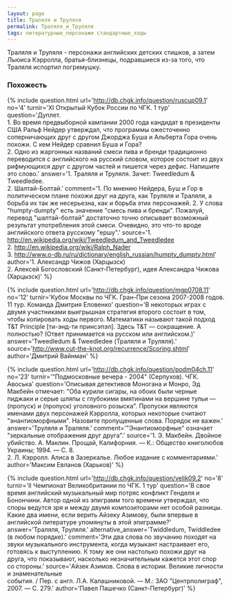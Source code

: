 ```yaml
---
layout: page
title: Траляля и Труляля
permalink: Траляля_и_Труляля
tags: литературные_персонажи стандартные_ходы
---
```

Траляля и Труляля - персонажи английских детских стишков, а затем Льюиса Кэрролла, братья-близнецы, подравшиеся из-за того, что Траляля испортил погремушку.

### Похожесть 

{% include question.html
url='http://db.chgk.info/question/ruscup09.1'
no='4'
turnir='XI Открытый Кубок России по ЧГК.  1 тур'
question='Дуплет.<br>     1. Во время предвыборной кампании 2000 года кандидат в президенты США Ральф Нейдер утверждал, что программы ожесточенно соперничающих друг с другом Джорджа Буша и Альберта Гора очень похожи. С кем Нейдер сравнил Буша и Гора?<br>     2. Одно из жаргонных названий смеси пива и бренди традиционно переводится с английского на русский словом, которое состоит из двух рифмующихся друг с другом частей и пишется через дефис. Напишите это слово.'
answer='1. Траляля и Труляля. Зачет: Tweedledum & Tweedledee.<br>    2. Шалтай-Болтай.'
comment='1. По мнению Нейдера, Буш и Гор в политическом плане похожи друг на друга, как Труляля и Траляля, а борьба их так же несерьезна, как и борьба этих персонажей.     2. У слова "humpty-dumpty" есть значение "смесь пива и бренди". Пожалуй, перевод "шалтай-болтай" достаточно точно описывает возможный результат употребления этой смеси. Очевидно, это что-то вроде английского ответа русскому "ершу".'
source='1. http://en.wikipedia.org/wiki/Tweedledum_and_Tweedledee<br>    2. http://en.wikipedia.org/wiki/Ralph_Nader<br>    3. http://www.o-db.ru/ru/dictionary/english_russian/humpty_dumpty.html'
author='1. Александр Чижов (Харцызск)<br>    2. Алексей Богословский (Санкт-Петербург), идея Александра Чижова (Харцызск)'
 %}

{% include question.html
url='http://db.chgk.info/question/mgp0708.11'
no='12'
turnir='Кубок Москвы по ЧГК. Гран-При сезона 2007-2008 годов.  11 тур. Команда Дмитрия Еловенко'
question='В некоторых играх с двумя участниками выигрышная стратегия второго состоит в том, чтобы копировать ходы первого. Математики называют такой подход T&T Principle [ти-энд-ти принсэпэл]. Здесь T&T — сокращение. А полностью? (Ответ принимается на русском или английском.)'
answer='Tweedledum & Tweedledee (Траляля и Труляля).'
source='http://www.cut-the-knot.org/recurrence/Scoring.shtml'
author='Дмитрий Вайнман'
 %}

{% include question.html
url='http://db.chgk.info/question/podm04ch.11'
no='23'
turnir='"Подмосковные вечера - 2004" (Серпухов). ЧГК.  Авоська'
question='Описывая детективов Моногана и Монро, Эд Макбейн отмечает: "Оба курили сигары, на обоих были черные пиджаки и серые шляпы с глубокими вмятинами на вершине тульи — (пропуск) и (пропуск) уголовного розыска". Пропуски являются именами двух персонажей Кэрролла, которых некоторые считают "энантиоморфными". Назовите пропущенные слова. Порядок не важен.'
answer='Труляля и Траляля.'
comment='"Энантиоморфные" означает "зеркальные отображения друг друга".'
source='1. Э. Макбейн. Двойное убийство. А. Маклин. Прощай, Калифорния. — К.: Общество книголюбов Украины; 1994. — С. 8.<br>    2. Л. Кэрролл. Алиса в Зазеркалье. Любое издание с комментариями.'
author='Максим Евланов (Харьков)'
 %}

{% include question.html
url='http://db.chgk.info/question/velik09.2'
no='8'
turnir='II Чемпионат Великобритании по ЧГК.  1 тур'
question='В свое время английский музыкальный мир потряс конфликт Генделя и Бонончини. Автор одной из эпиграмм того времени утверждал, что споры ведутся зря и между двумя композиторами нет особой разницы. Какие два имени, если верить Айзеку Азимову, были впервые в английской литературе упомянуты в этой эпиграмме?'
answer='Траляля, Труляля.'
alternative_answer='Twiddledum, Twiddledee (в любом порядке).'
comment='Эти два слова по звучанию походят на звуки музыкального инструмента, когда музыкант настраивает его, готовясь к выступлению. К тому же они настолько похожи друг на друга, что показывают, насколько незначительным кажется этот спор со стороны.'
source='Айзек Азимов. Слова в истории. Великие личности и знаменательные<br>события. / Пер. с англ. Л.А. Калашниковой. — М.: ЗАО "Центрполиграф",<br>2007. — С. 279.'
author='Павел Пашечко (Санкт-Петербург)'
 %}

 